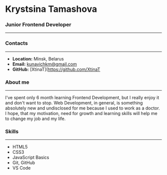 # Krystsina Tamashova
### Junior Frontend Developer
---
### Contacts
---
 - **Location:** Minsk, Belarus
 - **Email:** kunavichkm@gmail.com
 - **GitHub:** [XtinaT](https://github.com/XtinaT
### About me
---
 I've spent only 6 month learning Frontend Development, but I really enjoy it and don't want to stop. Web Development, in general, is something absolutely new and undisclosed for me because I used to work as a doctor. I hope, that my motivation, need for growth and learning skills will help me to change my job and my life.

### Skills
---
- HTML5
- CSS3
- JavaScript Basics
- Git, GitHub
- VS Code
